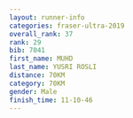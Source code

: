 ```yaml
---
layout: runner-info 
categories: fraser-ultra-2019 
overall_rank: 37
rank: 29
bib: 7041
first_name: MUHD
last_name: YUSRI ROSLI
distance: 70KM
category: 70KM
gender: Male
finish_time: 11-10-46
---
```

